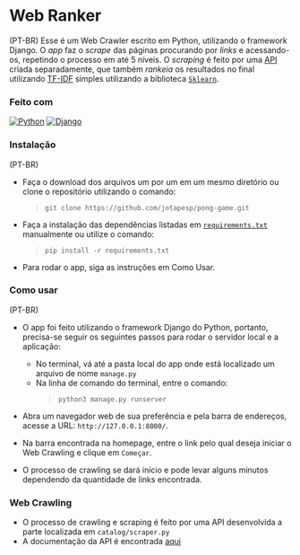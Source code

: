# Web Ranker

(PT-BR)
Esse é um Web Crawler escrito em Python, utilizando o framework Django. O _app_ faz o _scrape_ das páginas procurando por _links_ e acessando-os, repetindo o processo em até 5 níveis. O _scraping_ é feito por uma [API](https://github.com/jotapesp/crawler_webapp/blob/main/API.md) criada separadamente, que também _rankeia_ os resultados no final utilizando [TF-IDF](https://towardsdatascience.com/tf-idf-for-document-ranking-from-scratch-in-python-on-real-world-dataset-796d339a4089) simples utilizando a biblioteca [`Sklearn`](https://scikit-learn.org/stable/modules/generated/sklearn.feature_extraction.text.TfidfVectorizer.html).

### Feito com

[![Python](https://img.shields.io/badge/Python-000?style=for-the-badge&logo=python)](https://docs.python.org/3.10/)
[![Django](https://img.shields.io/badge/Django-000?style=for-the-badge&logo=django)](https://docs.djangoproject.com/en/4.2/)

### Instalação

(PT-BR)
* Faça o download dos arquivos um por um em um mesmo diretório ou clone o repositório utilizando o comando:
  >`git clone https://github.com/jotapesp/pong-game.git`

* Faça a instalação das dependências listadas em [`requirements.txt`](https://github.com/jotapesp/crawler_webapp/blob/main/requirements.txt) manualmente ou utilize o comando:
  >`pip install -r requirements.txt`

* Para rodar o app, siga as instruções em Como Usar.

### Como usar

(PT-BR)
* O app foi feito utilizando o framework Django do Python, portanto, precisa-se seguir os seguintes passos para rodar o servidor local e a aplicação:
  * No terminal, vá até a pasta local do app onde está localizado um arquivo de nome `manage.py`
  * Na linha de comando do terminal, entre o comando:
    > `python3 manage.py runserver`

* Abra um navegador web de sua preferência e pela barra de endereços, acesse a URL: `http://127.0.0.1:8000/`.
* Na barra encontrada na homepage, entre o link pelo qual deseja iniciar o Web Crawling e clique em `Começar`.
* O processo de crawling se dará início e pode levar alguns minutos dependendo da quantidade de links encontrada.

### Web Crawling

* O processo de crawling e scraping é feito por uma API desenvolvida a parte localizada em `catalog/scraper.py`
* A documentação da API é encontrada [aqui](https://github.com/jotapesp/crawler_webapp/blob/main/API.md)
